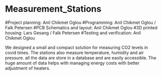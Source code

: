 # Measurement_Stations

#Project planning: Anil Chikmet Oglou
#Programming: Anil Chikmet Oglou / Falk Petersen
#PCB Schematics and layout: Anil Chikmet Oglou
#3D printed housing: Lars Gesang / Falk Petersen
#Testing and verification: Anil Chikmet Oglou


We designed a small and compact solution for measuring CO2 levels in covid times.
The stations also measure temperature, humidity and air pressure.
all the data are store in a database and are easily accessible.
The huge amount of data helps with managing energy costs with better adjustment of heaters.


